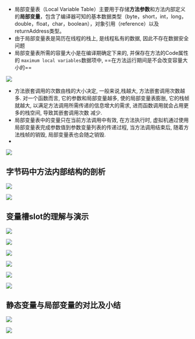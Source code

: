 

- 局部变量表（Local Variable Table）主要用于存储**方法参数**和方法内部定义的**局部变量**，包含了编译器可知的基本数据类型（byte，short，int，long，double，float，char，boolean），对象引用（reference）以及returnAddress类型。
- 由于局部变量表是简历在线程的栈上, 是线程私有的数据, 因此不存在数据安全问题
- 局部变量表所需的容量大小是在编译期确定下来的, 并保存在方法的Code属性的 `maximum local variables`数据项中, ==在方法运行期间是不会改变容量大小的==







![](https://youpaiyun.zongqilive.cn/image/20200319174607.png)



- 方法嵌套调用的次数由栈的大小决定, 一般来说,栈越大, 方法嵌套调用次数越多. 对一个函数而言, 它的参数和局部变量越多, 使的局部变量表膨胀, 它的栈帧就越大,  以满足方法调用所需传递的信息增大的需求, 进而函数调用就会占用更多的栈空间, 导致其嵌套调用次数 减少.
- 局部变量表中的变量只在当前方法调用中有效, 在方法执行时, 虚拟机通过使用局部变量表完成参数值到参数变量列表的传递过程, 当方法调用结束后, 随着方法栈帧的销毁, 局部变量表也会随之销毁.
- 



![](https://youpaiyun.zongqilive.cn/image/20200319174716.png)

## 字节码中方法内部结构的剖析

![](https://youpaiyun.zongqilive.cn/image/20200319180221.png)

![](https://youpaiyun.zongqilive.cn/image/20200319182225.png)



## 变量槽slot的理解与演示

![](https://youpaiyun.zongqilive.cn/image/20200319182240.png)

![](https://youpaiyun.zongqilive.cn/image/20200319182334.png)

![](https://youpaiyun.zongqilive.cn/image/20200319182356.png)

![](https://youpaiyun.zongqilive.cn/image/20200319182406.png)

![](https://youpaiyun.zongqilive.cn/image/20200319182417.png)

![](https://youpaiyun.zongqilive.cn/image/20200319182430.png)

## 静态变量与局部变量的对比及小结

![](https://youpaiyun.zongqilive.cn/image/20200319182449.png)

![](https://youpaiyun.zongqilive.cn/image/20200319182500.png)



